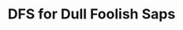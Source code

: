 ---
layout: post
title: DFS for Dull Foolish Saps
description: join me on a journey to competency
summary: where previously my understanding was shallow
tags: coding learning leetcode CS4CS
---